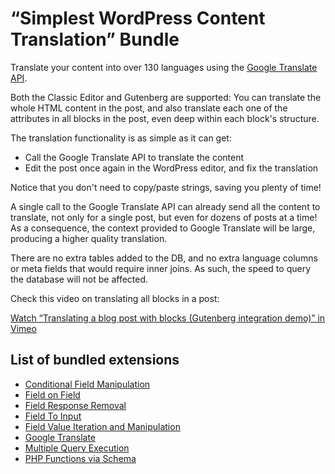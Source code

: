 # “Simplest WordPress Content Translation” Bundle

Translate your content into over 130 languages using the [Google Translate API](https://cloud.google.com/translate/).

Both the Classic Editor and Gutenberg are supported: You can translate the whole HTML content in the post, and also translate each one of the attributes in all blocks in the post, even deep within each block's structure.

The translation functionality is as simple as it can get:

- Call the Google Translate API to translate the content
- Edit the post once again in the WordPress editor, and fix the translation

Notice that you don't need to copy/paste strings, saving you plenty of time!

A single call to the Google Translate API can already send all the content to translate, not only for a single post, but even for dozens of posts at a time! As a consequence, the context provided to Google Translate will be large, producing a higher quality translation.

There are no extra tables added to the DB, and no extra language columns or meta fields that would require inner joins. As such, the speed to query the database will not be affected.

Check this video on translating all blocks in a post:

[Watch “Translating a blog post with blocks (Gutenberg integration demo)” in Vimeo](https://vimeo.com/836876255)

## List of bundled extensions

- [Conditional Field Manipulation](../../../../../extensions/conditional-field-manipulation/docs/modules/conditional-field-manipulation/en.md)
- [Field on Field](../../../../../extensions/field-on-field/docs/modules/field-on-field/en.md)
- [Field Response Removal](../../../../../extensions/field-response-removal/docs/modules/field-response-removal/en.md)
- [Field To Input](../../../../../extensions/field-to-input/docs/modules/field-to-input/en.md)
- [Field Value Iteration and Manipulation](../../../../../extensions/field-value-iteration-and-manipulation/docs/modules/field-value-iteration-and-manipulation/en.md)
- [Google Translate](../../../../../extensions/google-translate/docs/modules/google-translate/en.md)
- [Multiple Query Execution](../../../../../extensions/multiple-query-execution/docs/modules/multiple-query-execution/en.md)
- [PHP Functions via Schema](../../../../../extensions/php-functions-via-schema/docs/modules/php-functions-via-schema/en.md)

<!-- ## Tutorial lessons powered by the “Simplest WordPress Content Translation” Bundle

- [Searching WordPress data](../../../../../docs/tutorial/searching-wordpress-data/en.md)
- [Duplicating a blog post](../../../../../docs/tutorial/duplicating-a-blog-post/en.md)
- [Duplicating multiple blog posts at once](../../../../../docs/tutorial/duplicating-multiple-blog-posts-at-once/en.md)
- [Customizing content for different users](../../../../../docs/tutorial/customizing-content-for-different-users/en.md)
- [Search, replace, and store again](../../../../../docs/tutorial/search-replace-and-store-again/en.md)
- [Adapting content in bulk](../../../../../docs/tutorial/adapting-content-in-bulk/en.md)
- [Site migrations](../../../../../docs/tutorial/site-migrations/en.md)
- [Inserting/Removing a (Gutenberg) block in bulk](../../../../../docs/tutorial/inserting-removing-a-gutenberg-block-in-bulk/en.md)
- [Retrieving structured data from blocks](../../../../../docs/tutorial/retrieving-structured-data-from-blocks/en.md)
- [Modifying (and storing again) the image URLs from all Image blocks in a post](../../../../../docs/tutorial/modifying-and-storing-again-the-image-urls-from-all-image-blocks-in-a-post/en.md)
- [Translating block content in a post to a different language](../../../../../docs/tutorial/translating-block-content-in-a-post-to-a-different-language/en.md)
- [Bulk translating block content in multiple posts to a different language](../../../../../docs/tutorial/bulk-translating-block-content-in-multiple-posts-to-a-different-language/en.md)
- [Combining user data from different sources](../../../../../docs/tutorial/combining-user-data-from-different-sources/en.md) -->
